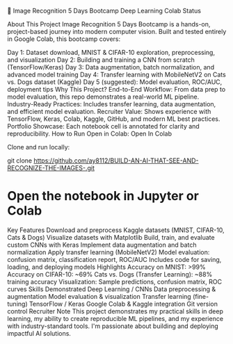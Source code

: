 🚀 Image Recognition 5 Days Bootcamp
Deep Learning Colab Status

About This Project
Image Recognition 5 Days Bootcamp is a hands-on, project-based journey into modern computer vision. Built and tested entirely in Google Colab, this bootcamp covers:

Day 1: Dataset download, MNIST & CIFAR-10 exploration, preprocessing, and visualization
Day 2: Building and training a CNN from scratch (TensorFlow/Keras)
Day 3: Data augmentation, batch normalization, and advanced model training
Day 4: Transfer learning with MobileNetV2 on Cats vs. Dogs dataset (Kaggle)
Day 5 (suggested): Model evaluation, ROC/AUC, deployment tips
Why This Project?
End-to-End Workflow: From data prep to model evaluation, this repo demonstrates a real-world ML pipeline.
Industry-Ready Practices: Includes transfer learning, data augmentation, and efficient model evaluation.
Recruiter Value: Shows experience with TensorFlow, Keras, Colab, Kaggle, GitHub, and modern ML best practices.
Portfolio Showcase: Each notebook cell is annotated for clarity and reproducibility.
How to Run
Open in Colab:
Open In Colab

Clone and run locally:

git clone https://github.com/ay8112/BUILD-AN-AI-THAT-SEE-AND-RECOGNIZE-THE-IMAGES-.git
# Open the notebook in Jupyter or Colab
Key Features
Download and preprocess Kaggle datasets (MNIST, CIFAR-10, Cats & Dogs)
Visualize datasets with Matplotlib
Build, train, and evaluate custom CNNs with Keras
Implement data augmentation and batch normalization
Apply transfer learning (MobileNetV2)
Model evaluation: confusion matrix, classification report, ROC/AUC
Includes code for saving, loading, and deploying models
Highlights
Accuracy on MNIST: >99%
Accuracy on CIFAR-10: ~69%
Cats vs. Dogs (Transfer Learning): ~88% training accuracy
Visualization: Sample predictions, confusion matrix, ROC curves
Skills Demonstrated
Deep Learning / CNNs
Data preprocessing & augmentation
Model evaluation & visualization
Transfer learning (fine-tuning)
TensorFlow / Keras
Google Colab & Kaggle integration
Git version control
Recruiter Note
This project demonstrates my practical skills in deep learning, my ability to create reproducible ML pipelines, and my experience with industry-standard tools. I'm passionate about building and deploying impactful AI solutions.

